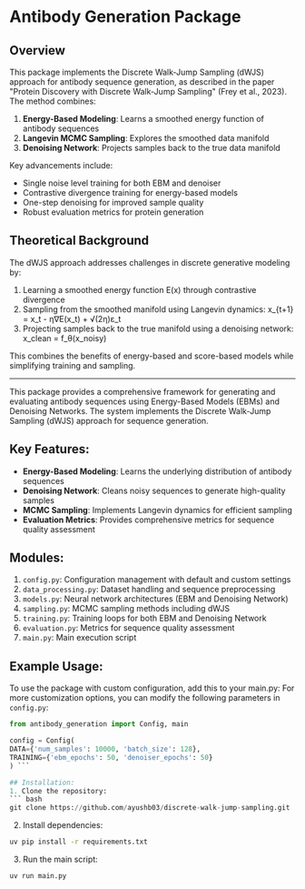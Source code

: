 # Antibody Generation Package

## Overview

This package implements the Discrete Walk-Jump Sampling (dWJS) approach for antibody sequence generation, as described in the paper "Protein Discovery with Discrete Walk-Jump Sampling" (Frey et al., 2023). The method combines:

1. **Energy-Based Modeling**: Learns a smoothed energy function of antibody sequences
2. **Langevin MCMC Sampling**: Explores the smoothed data manifold
3. **Denoising Network**: Projects samples back to the true data manifold

Key advancements include:
- Single noise level training for both EBM and denoiser
- Contrastive divergence training for energy-based models
- One-step denoising for improved sample quality
- Robust evaluation metrics for protein generation

## Theoretical Background

The dWJS approach addresses challenges in discrete generative modeling by:

1. Learning a smoothed energy function E(x) through contrastive divergence
2. Sampling from the smoothed manifold using Langevin dynamics:
   x_{t+1} = x_t - η∇E(x_t) + √(2η)ε_t
3. Projecting samples back to the true manifold using a denoising network:
   x_clean = f_θ(x_noisy)

This combines the benefits of energy-based and score-based models while simplifying training and sampling.

--- 

This package provides a comprehensive framework for generating and evaluating antibody sequences using
Energy-Based Models (EBMs) and Denoising Networks. The system implements the Discrete Walk-Jump
Sampling (dWJS) approach for sequence generation.

## Key Features:
- **Energy-Based Modeling**: Learns the underlying distribution of antibody sequences
- **Denoising Network**: Cleans noisy sequences to generate high-quality samples
- **MCMC Sampling**: Implements Langevin dynamics for efficient sampling
- **Evaluation Metrics**: Provides comprehensive metrics for sequence quality assessment

## Modules:
1. `config.py`: Configuration management with default and custom settings
2. `data_processing.py`: Dataset handling and sequence preprocessing
3. `models.py`: Neural network architectures (EBM and Denoising Network)
4. `sampling.py`: MCMC sampling methods including dWJS
5. `training.py`: Training loops for both EBM and Denoising Network
6. `evaluation.py`: Metrics for sequence quality assessment
7. `main.py`: Main execution script
## Example Usage:

To use the package with custom configuration, add this to your main.py:
For more customization options, you can modify the following parameters in `config.py`:


``` python
from antibody_generation import Config, main

config = Config(
DATA={'num_samples': 10000, 'batch_size': 128},
TRAINING={'ebm_epochs': 50, 'denoiser_epochs': 50}
) ```

## Installation:
1. Clone the repository:
``` bash
git clone https://github.com/ayushb03/discrete-walk-jump-sampling.git
```
2. Install dependencies:
``` bash
uv pip install -r requirements.txt
```
3. Run the main script:
``` bash
uv run main.py
```